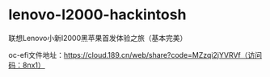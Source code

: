 # lenovo-I2000-hackintosh
联想Lenovo小新I2000黑苹果首发体验之旅（基本完美）

oc-efi文件地址：https://cloud.189.cn/web/share?code=MZzqi2jYVRVf（访问码：8nx1）
